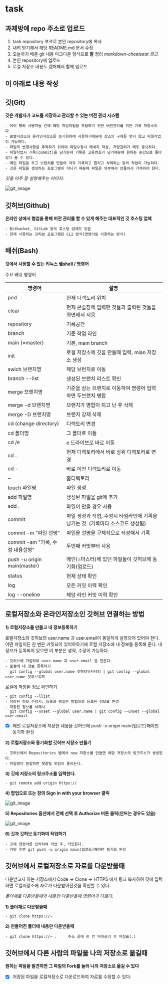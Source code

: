 # task

## 과제방에 repo 주소로 업로드

1. task repository 포크로 본인 repository에 복사
2. 내려 받기해서 해당 README.md 문서 수정
3. 오늘까지 배운 git 내용 마크다운 형식으로 __잘__ 정리
  _markdown-cheetseat 참고_
4. 본인 repository에 업로드
5. 로컬 저장소 내용도 캡쳐해서 함께 업로드

이 아래로 내용 작성
-

## 깃(Git)

__깃은 개발자가 코드를 저장하고 관리할 수 있는 버전 관리 시스템__

    - 여러 명의 사용자들 간에 해당 파일작업을 조율하기 위한 버전관리를 위한 기록 저장소이다.
    - 로컬저장소와 온라인저장소를 동기화하여 사용하기때문에 장소의 구애를 받지 않고 파일작업이 가능하다.
    - 파일의 변경사항을 추적하기 위하여 파일수정시 메세지 작성, 저장관리가 매우 중요하다.
    - 파일작업시 기록(commit)을 남기는데 기록은 고유번호가 남기때문에 원하는 순간으로 돌아갔다 올 수 있다.
    - 메인 파일을 두고 브랜치를 만들어 각각 기록하고 합치고 삭제하는 등의 작업이 가능하다.
    - 깃은 파일을 생성하는 프로그램이 아니기 때문에 파일은 외부에서 만들어서 가져와야 한다.




_깃을 아주 잘 설명해주는 이미지:_

![git_image](https://git-scm.com/images/branching-illustration@2x.png)


## 깃허브(Github)

__온라인 상에서 협업을 통해 버전 관리를 할 수 있게 해주는 대표적인 깃 호스팅 업체__

    - Bitbucket, GitLab 등의 호스팅 업체도 있음
    - 현재 사용하는 깃허브 프로그램은 CLI 방식(명령어로 사용하는 방식)


## 배쉬(Bash)

__깃에서 사용할 수 있는 리눅스 쉘shell / 명령어__

주요 배쉬 명령어

| 명령어 | 설명 |
| --- | --- |
| ped | 현재 디렉토리 위치 |
| clear | 현재 콘솔창에 입력한 것들과 출력된 것들을 화면에서 지움 |
| repository | 기록공간 |
| branch | 기준 작업 라인 |
| main (=master) | 기본, main branch |
| init | 로컬 저장소에 깃을 만들때 입력, mian 저장소 생성 |
| swich 브랜치명 | 해당 브런치로 이동 |
| branch --list | 생성된 브랜치 리스트 확인 |
| merge 브랜치명 | 기준을 삼는 브랜치로 이동하여 명령어 입력하면  두브랜치 병합 |
| merge -d 브랜치명 | 브랜치가 병합이 되고 난 후 삭제 |
| merge -D 브랜치명 | 브랜치 강제 삭제 |
| cd (change directory) | 디렉토리 변경 |
| cd 폴더명 | 그 폴더로 이동 |
| cd /e | e 드라이브로 바로 이동 |
| cd .. | 현재 디렉토리에서 바로 상위 디렉토리로 변경 |
| cd - | 바로 이전 디렉토리로 이동 |
| ~ | 홈디렉토리 |
| touch 파일명 | 파일 생성 |
| add 파일명 | 생성된 파일을 git에 추가 |
| add . | 파일이 만을 경우 사용 |
| commit | 파일 생성과 작업, 수정시 타임라인에 기록을 남기는 것. (기록마다 소스코드 생성됨) |
| commit -m "파일 설명" | 파일을 설명을 구체적으로 작성해서 기록 |
| commit -am "기록, 수정 내용설명" | 두번째 커밋부터 사용 |
| push -u origin main(master) | 메인(=마스터)에 있던 파일들이 깃허브에 동기화(업로드) |
| status | 현재 상태 확인 |
| log | 모든 커밋 이력 확인 |
| log --oneline | 해당 라인 커밋 이력 확인 |


## 로컬저장소와 온라인저장소인 깃허브 연결하는 방법

__1) 로컬저장소를 만들고 내 정보등록하기__

로컬저장소와 깃허브의 user.name 과 user.email이 동일하게 설정되어 있어야 한다.
어떤 파일이든 한 번은 커밋되어 있어야하기에 로컬 저장소에 내 정보를 등록해 준다.
내정보가 등록되어 있으면 이 부분은 생략, 수정이 가능하다.


    - 깃허브에 가입하여 user.name 과 user.email 을 만든다.
    - 로컬에 내 정보 등록하기
      git config --global user.name 깃허브유저네임 | git config --global user.name 깃허브유저

로컬에 저장된 정보 확인하기

    - git config --llist
    - 저장된 정보 수정시: 등록과 동일한 방법으로 등록된 정보를 변경
    - 저장된 정보를 삭제시
      git config --unset --global user.name | git config --unset --global user.email

- [x] 메인 로컬저장소에 저장한 내용을 깃허브에 push -u origin main(업로드)해야만 동기화 완성

__2) 로컬저장소와 동기화할 깃허브 저장소 만들기__

    - 깃허브에서 Repositories 탭에서 new 저장소를 만들면 해당 저장소의 링크주소가 생성된다.
    - 파일명이 동일하면 헷갈릴 위험이 줄어든다.

__3) 깃에 저장소의 링크주소를 입력한다.__

    - git remote add origin https://

__4) 팝업으로 뜨는 창의 Sign in with your browser 클릭__

![git_image](https://cafeptthumb-phinf.pstatic.net/MjAyMjA0MDRfMjAw/MDAxNjQ5MDU0MTYyOTUw.2R2WyhYMxDiyODUvlN_MpHKOUkdr-JbUpgnS89lMphkg.EIHJ9Zl0j9mXq9QZnxaROcxxFyLUx78jWSCQECHzBMgg.PNG/github_log.png?type=w1600)

__5) Repositories 옵션에서 전체 선택 후 Authorize 버튼 클릭(안뜨는 경우도 있음)__

![git_image](https://cafeptthumb-phinf.pstatic.net/MjAyMTEwMTFfMTQg/MDAxNjMzOTM0Mjg1ODQ3.JbIbdhK7cPFui3mTSUoFOos0Ke6uz1kvg7IkHJIELggg.oQidvKV-SbikYwpbQfevr53ElLWKecKsDh_tP7lunngg.PNG/06.png?type=w1600)

__6) 깃과 깃허브 동기화여 작업하기__

    - 깃에 명령어를 입력하여 작업 후, 커밋한다.
    - 커밋 후엔 git push -u origin main(업로드)해야만 동기화 완성


## 깃허브에서 로컬저장소로 자료를 다운받을때

다운받고자 하는 저장소에서 Code -> Clone -> HTTPS 에서 링크 복사하여 깃에 입력하면
로컬저장소에 자료가 다운받아진것을 확인할 수 있다.

_폴더채로 다운받을때와 내용만 다운받을때 명령어가 다르다._

__1) 폴더채로 다운받을때__

    - git clone https://~
    
__2) 만들어진 폴더에 내용만 다운받을때__

    - ​git clone https://~ .     주소 끝에 한 칸 띄어쓰기 후 마침표(.)



## 깃허브에서 다른 사람의 파일을 나의 저장소로 옮길때

__원하는 파일을 발견하면 그 파일의 Fork를 눌러 나의 저장소로 옮길 수 있다__

- [x] 저장된 파일을 로컬저장소로 다운로드하여 자료를 수정할 수 있다.
